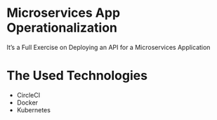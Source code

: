 # Microservices App Operationalization
It’s a Full Exercise on Deploying an API for a Microservices Application

# The Used Technologies
* CircleCI
* Docker
* Kubernetes
